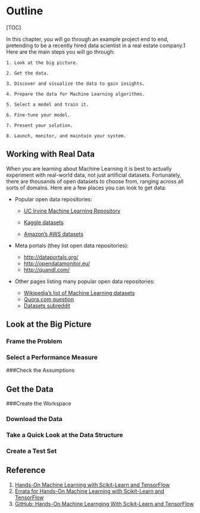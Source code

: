 # Outline
[TOC]

In this chapter, you will go through an example project end to end, pretending to be a recently hired data scientist in a real estate company.1 Here are the main steps you will go through:

```text
1. Look at the big picture.

2. Get the data.

3. Discover and visualize the data to gain insights.

4. Prepare the data for Machine Learning algorithms.

5. Select a model and train it.

6. Fine-tune your model.

7. Present your solution.

8. Launch, monitor, and maintain your system.
```

## Working with Real Data

When you are learning about Machine Learning it is best to actually experiment with real-world data, not just artificial datasets. Fortunately, there are thousands of open datasets to choose from, ranging across all sorts of domains. Here are a few places you can look to get data:

- Popular open data repositories:

	- [UC Irvine Machine Learning Repository](http://archive.ics.uci.edu/ml/)

	- [Kaggle datasets](https://www.kaggle.com/datasets)

	- [Amazon’s AWS datasets](http://aws.amazon.com/fr/datasets/)

- Meta portals (they list open data repositories):
  - http://dataportals.org/
  - http://opendatamonitor.eu/
  - http://quandl.com/
- Other pages listing many popular open data repositories:
  - [Wikipedia’s list of Machine Learning datasets](https://goo.gl/SJHN2k)
  - [Quora.com question](http://goo.gl/zDR78y)
  - [Datasets subreddit](https://www.reddit.com/r/datasets)

## Look at the Big Picture

### Frame the Problem

### Select a Performance Measure

###Check the Assumptions

## Get the Data

###Create the Workspace

### Download the Data

### Take a Quick Look at the Data Structure

### Create a Test Set









## Reference

1. [Hands-On Machine Learning with Scikit-Learn and TensorFlow](http://shop.oreilly.com/product/0636920052289.do)
2. [Errata for Hands-On Machine Learning with Scikit-Learn and TensorFlow](https://www.oreilly.com/catalog/errata.csp?isbn=0636920052289)
3. [GitHub: Hands-On Machine Learnging With Scikit-Learn and TensorFlow](https://github.com/ageron/handson-ml)

